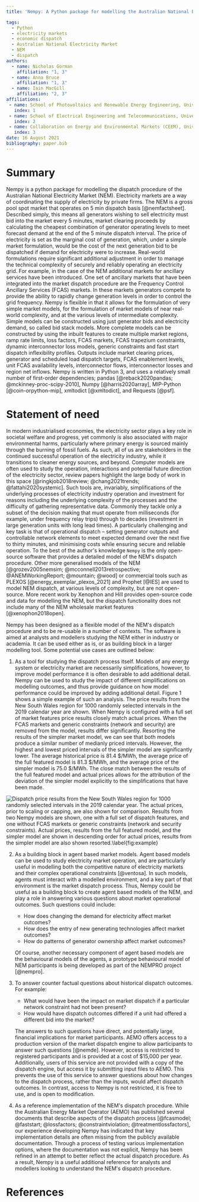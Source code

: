 ```yaml
---
title: 'Nempy: A Python package for modelling the Australian National Electricity Market dispatch procedure'

tags:
  - Python
  - electricity markets
  - economic dispatch
  - Australian National Electricity Market
  - NEM
  - dispatch
authors:
  - name: Nicholas Gorman
    affiliation: "1, 3"
  - name: Anna Bruce
    affiliation: "1, 3"
  - name: Iain MacGill
    affiliation: "2, 3"
affiliations:
 - name: School of Photovoltaics and Renewable Energy Engineering, University of New South Wales, Australia
   index: 1
 - name: School of Electrical Engineering and Telecommunications, University of New South Wales, Australia
   index: 2
 - name: Collaboration on Energy and Environmental Markets (CEEM), University of New South Wales, Australia
   index: 3
date: 16 August 2021
bibliography: paper.bib
---
```


# Summary

Nempy is a python package for modelling the dispatch procedure of the Australian National Electricity Market (NEM).
Electricity markets are a way of coordinating the supply of electricity by private firms. The NEM is a gross pool spot 
market that operates on 5 min dispatch basis [@nemfactsheet]. Described simply, this means all generators wishing to sell electricity 
must bid into the market every 5 minutes, market clearing proceeds by calculating the cheapest combination of generator 
operating levels to meet forecast demand at the end of the 5 minute dispatch interval. The price of electricity is set as the 
marginal cost of generation, which, under a simple market formulation, would be the cost of the next generation bid to be 
dispatched if demand for electricity were to increase. Real-world formulations require significant additional adjustment 
in order to manage the technical complexity of securely and reliably operating an electricity grid. For example, in the 
case of the NEM additional markets for ancillary services have been introduced. One set of ancillary markets that have 
been integrated into the market dispatch procedure are the Frequency Control Ancillary Services (FCAS) markets. In these 
markets generators compete to provide the ability to rapidly change generation levels in order to control the grid frequency. 
Nempy is flexible in that it allows for the formulation of very simple market models, for the formulation of market models 
of near real-world complexity, and at the various levels of intermediate complexity. Simple models can be constructed 
using just generator bids and electricity demand, so called bid stack models. More complete models can be constructed by 
using the inbuilt features to create multiple market regions, ramp rate limits, loss factors, FCAS markets, FCAS trapezium 
constraints, dynamic interconnector loss models, generic constraints and fast start dispatch inflexibility profiles. 
Outputs include market clearing prices, generator and scheduled load dispatch targets, FCAS enablement levels, unit FCAS 
availability levels, interconnector flows, interconnector losses and region net inflows. Nempy is written in Python 3, 
and uses a relatively small number of first-order dependencies; pandas [@reback2020pandas; @mckinney-proc-scipy-2010], 
Numpy [@harris2020array], MIP-Python [@coin-orpython-mip], xmltodict [@xmltodict], and Requests [@psf].

# Statement of need

In modern industrialised economies, the electricity sector plays a key role in societal welfare and progress, yet 
commonly is also associated with major environmental harms, particularly where primary energy is sourced mainly through 
the burning of fossil fuels. As such, all of us are stakeholders in the continued successful operation of the 
electricity industry, while it transitions to cleaner energy sources, and beyond. Computer models are often used to 
study the operation, interactions and potential future direction of the electricity sector, review papers highlight the 
large body of work in this space [@ringkjob2018review; @chang2021trends; @fattahi2020systemic]. Such tools are, 
invariably, simplifications of the underlying processes of electricity industry operation and investment for reasons 
including the underlying complexity of the processes and the difficulty of gathering representative data. Commonly they 
tackle only a subset of the decision making that must operate from milliseconds (for example, under frequency relay 
trips) through to decades (investment in large generation units with long lead times). A particularly challenging and 
key task is that of operational dispatch – setting generator outputs and controllable network elements to meet expected 
demand over the next five to thirty minutes, and minimising costs while ensuring secure and reliable operation. To the 
best of the author's knowledge `Nempy` is the only open-source software that provides a detailed model of the NEM's 
dispatch procedure. Other more generalised models of the NEM [@grozev2005nemsim; @mcconnell2013retrospective; 
@ANEMWorkingReport; @mountain; @wood] or commercial tools such as PLEXOS [@energy_exemplar_plexos_2021] and Prophet 
[@IES] are used to model NEM dispatch, at various levels of complexity, but are not open-source. More recent work by 
Xenophon and Hill provides open-source code and data for modelling the NEM, but the dispatch functionality does not 
include many of the NEM wholesale market features [@xenophon2018open].

Nempy has been designed as a flexible model of the NEM's dispatch procedure and to be re-usable in a number of 
contexts. The software is aimed at analysts and modellers studying the NEM either in industry or academia. It can be 
used either as is, or as building block in a larger modelling tool. Some potential use cases are outlined below:

1. As a tool for studying the dispatch process itself. Models of any energy system or electricity market are necessarily 
simplifications, however, to improve model performance it is often desirable to add additional detail. Nempy can be used 
to study the impact of different simplifications on modelling outcomes, and thus provide guidance on how model 
performance could be improved by adding additional detail. Figure 1 shows a simple example of such an analysis. The price
results from the New South Wales region for 1000 randomly selected intervals in the 2019 calendar year are shown. When
Nempy is configured with a full set of market features price results closely match actual prices. When the FCAS 
markets and generic constraints (network and security) are removed from the model, results differ significantly. Resorting
the results of the simpler market model, we can see that both models produce a similar number of medianly priced 
intervals. However, the highest and lowest priced intervals of the simpler model are significantly lower. The average
historical price is 81.4 $/MWh, the average price of the full featured model is 81.3 $/MWh, and the average price of the 
simpler model is 75.0 $/MWh. The close match between the results of the full featured model and actual prices allows 
for the attribution of the deviation of the simpler model explicitly to the simplifications that have been made.  

![Dispatch price results from the New South Wales region for 1000 randomly selected intervals in the 2019 calendar year.
  The actual prices, prior to scaling or capping, are also shown for comparison. Results from two Nempy models are
  shown, one with a full set of dispatch features, and one without FCAS markets or generic constraints (network and 
  security constraints). Actual prices, results from the full featured model, and the simpler model are shown in 
  descending order for actual prices, results from the simpler model are also shown resorted.\label{fig:example}](plot.png)

2. As a building block in agent based market models. Agent based models can be used to study electricity market 
operation, and are particularly useful in modelling both the competitive nature of electricity markets and their complex 
operational constraints [@ventosa]. In such models, agents must interact with a modelled environment, and a key part of that 
environment is the market dispatch process. Thus, Nempy could be useful as a building block to create agent based models 
of the NEM, and play a role in answering various questions about market operational outcomes. Such questions could 
include: 

    * How does changing the demand for electricity affect market outcomes? 
    * How does the entry of new generating technologies affect market outcomes? 
    * How do patterns of generator ownership affect market outcomes? 

    Of course, another necessary component of agent based models are the behavioural models of the agents, a prototype 
    behavioural model of NEM participants is being developed as part of the NEMPRO project [@nempro].

3. To answer counter factual questions about historical dispatch outcomes. For example:

    * What would have been the impact on market dispatch if a particular network constraint had not been present? 
    * How would have dispatch outcomes differed if a unit had offered a different bid into the market? 

    The answers to such questions have direct, and  potentially large, financial implications for market participants. 
    AEMO offers access to a production version of the market dispatch engine to allow participants to answer such questions 
    [@nemde]. However, access is restricted to registered participants and is provided at a cost of $15,000 per year. 
    Additionally, users of this service are not provided with a copy of the dispatch engine, but access it by submitting 
    input files to AEMO. This prevents the use of this service to answer questions about how changes to the dispatch 
    process, rather than the inputs, would affect dispatch outcomes. In contrast, access to Nempy is not restricted, it is 
    free to use, and is open to modification.

4. As a reference implementation of the NEM's dispatch procedure. While the Australian Energy Market Operator (AEMO) 
has published several documents that describe aspects of the dispatch process [@fcasmodel; @faststart; @lossfactors; 
@constraintviolation; @treatmentlossfactors], our experience developing Nempy has indicated that key 
implementation details are often missing from the publicly available documentation. Through a process of testing various 
implementation options, where the documentation was not explicit, Nempy has been refined in an attempt to better reflect 
the actual dispatch procedure. As a result, Nempy is a useful additional reference for analysts and modellers 
looking to understand the NEM's dispatch procedure.

# References